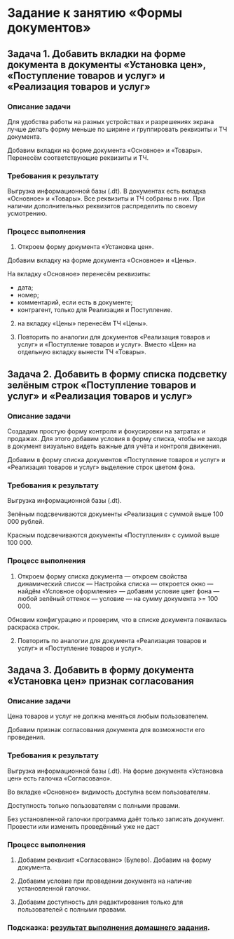 # Задание к занятию «Формы документов»

## Задача 1. Добавить вкладки на форме документа в документы «Установка цен», «Поступление товаров и услуг» и «Реализация товаров и услуг»

### Описание задачи

Для удобства работы на разных устройствах и разрешениях экрана лучше делать форму меньше по ширине и группировать реквизиты и ТЧ документа.

Добавим вкладки на форме документа «Основное» и «Товары».
Перенесём соответствующие реквизиты и ТЧ.

### Требования к результату

Выгрузка информационной базы (.dt).
В документах есть вкладка «Основное» и «Товары».
Все реквизиты и ТЧ собраны в них.
При наличии дополнительных реквизитов распределить по своему усмотрению.

### Процесс выполнения

1. Откроем форму документа «Установка цен».

Добавим вкладку на форме документа «Основное» и «Цены».

На вкладку «Основное» перенесём реквизиты:
- дата;
- номер;
- комментарий, если есть в документе;
- контрагент, только для Реализация и Поступление.

2. на вкладку «Цены» перенесём ТЧ «Цены».

3. Повторить по аналогии для документов «Реализация товаров и услуг» и «Поступление товаров и услуг». Вместо «Цен» на отдельную вкладку вынести ТЧ «Товары».

## Задача 2. Добавить в форму списка подсветку зелёным строк «Поступление товаров и услуг» и «Реализация товаров и услуг» 

### Описание задачи

Создадим простую форму контроля и фокусировки на затратах и продажах.
Для этого добавим условия в форму списка, чтобы не заходя в документ визуально видеть важные для учёта и контроля движения.

Добавим в форму списка документов «Поступление товаров и услуг» и «Реализация товаров и услуг» выделение строк цветом фона. 

### Требования к результату

Выгрузка информационной базы (.dt). 

Зелёным подсвечиваются документы «Реализация с суммой выше 100 000 рублей.

Красным подсвечиваются документы «Поступления» с суммой выше 100 000.

### Процесс выполнения

1. Откроем форму списка документа — откроем свойства динамический список — Настройка списка — откроется окно — найдём «Условное оформление» — добавим условие
цвет фона — любой зелёный оттенок — условие — на сумму документа >= 100 000.

Обновим конфигурацию и проверим, что в списке документа появилась раскраска строк.

2. Повторить по аналогии для документа «Реализация товаров и услуг» и «Поступление товаров и услуг».

## Задача 3. Добавить в форму документа «Установка цен» признак согласования

### Описание задачи

Цена товаров и услуг не должна меняться любым пользователем.

Добавим признак согласования документа для возможности его проведения.

### Требования к результату

Выгрузка информационной базы (.dt). На форме документа «Установка цен» есть галочка «Согласовано».

Во вкладке «Основное» видимость доступна всем пользователям.

Доступность только пользователям с полными правами.

Без установленной галочки программа даёт только записать документ. Провести или изменить проведённый уже не даст

### Процесс выполнения

1. Добавим реквизит «Согласовано» (Булево).
Добавим на форму документа.

2. Добавим условие при проведении документа на наличие установленной галочки.

3. Добавим доступность для редактирования только для пользователей с полными правами.

### Подсказка: [результат выполнения домашнего задания](Examples/homework-5-4-example.md).
